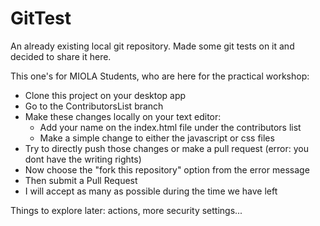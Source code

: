 # GitTest

An already existing local git repository. Made some git tests on it and decided to share it here.

This one's for MIOLA Students, who are here for the practical workshop:
- Clone this project on your desktop app
- Go to the ContributorsList branch
- Make these changes locally on your text editor:
  * Add your name on the index.html file under the contributors list
  * Make a simple change to either the javascript or css files
- Try to directly push those changes or make a pull request (error: you dont have the writing rights)
- Now choose the "fork this repository" option from the error message
- Then submit a Pull Request
- I will accept as many as possible during the time we have left

Things to explore later: actions, more security settings...
